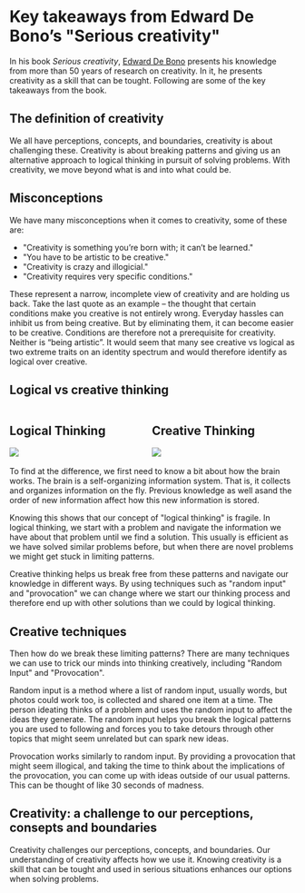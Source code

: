 # Key takeaways from Edward De Bono’s "Serious creativity"

In his book _Serious creativity_, [Edward De Bono](https://www.debono.com/) presents his knowledge from more than 50 years of research on creativity. In it, he presents creativity as a skill that can be tought. Following are some of the key takeaways from the book.

## The definition of creativity
We all have perceptions, concepts, and boundaries, creativity is about challenging these. Creativity is about breaking patterns and giving us an alternative approach to logical thinking in pursuit of solving problems. With creativity, we move beyond what is and into what could be. 

## Misconceptions
We have many misconceptions when it comes to creativity, some of these are:
- "Creativity is something you’re born with; it can’t be learned."
- "You have to be artistic to be creative."
- "Creativity is crazy and illogicial."
- "Creativity requires very specific conditions."

These represent a narrow, incomplete view of creativity and are holding us back. Take the last quote as an example – the thought that certain conditions make you creative is not entirely wrong. Everyday hassles can inhibit us from being creative. But by eliminating them, it can become easier to be creative. Conditions are therefore not a prerequisite for creativity. Neither is “being artistic”. It would seem that many see creative vs logical as two extreme traits on an identity spectrum and would therefore identify as logical over creative.


## Logical vs creative thinking

<div style="text-align:top;">
<span style="width:49%; display:inline-block;text-align:top;">
  <h2>Logical Thinking</h2>
<img style="max-width:100%;" src="https://dagfrode.no/artikler/jul/serious-creativity/logical-thinking.png"/>
</span>

<span style="width:49%; display:inline-block;text-align:top;">
  <h2>Creative Thinking</h2>
<img style="max-width:100%; " src="https://dagfrode.no/artikler/jul/serious-creativity/creative-thinking.png"/>
</span>
</div>

To find at the difference, we first need to know a bit about how the brain works. 
The brain is a self-organizing information system. That is, it collects and organizes information on the fly. Previous knowledge as well asand the order of new information affect how this new information is stored.

Knowing this shows that our concept of "logical thinking" is fragile. In logical thinking, we start with a problem and navigate the information we have about that problem until we find a solution. This usually is efficient as we have solved similar problems before, but when there are novel problems we might get stuck in limiting patterns. 

Creative thinking helps us break free from these patterns and navigate our knowledge in different ways. By using techniques such as "random input" and "provocation" we can change where we start our thinking process and therefore end up with other solutions than we could by logical thinking. 


## Creative techniques
Then how do we break these limiting patterns? There are many techniques we can use to trick our minds into thinking creatively, including "Random Input" and "Provocation".

Random input is a method where a list of random input, usually words, but photos could work too, is collected and shared one item at a time. The person ideating thinks of a problem and uses the random input to affect the ideas they generate. The random input helps you break the logical patterns you are used to following and forces you to take detours through other topics that might seem unrelated but can spark new ideas.

Provocation works similarly to random input. By providing a provocation that might seem illogical, and taking the time to think about the implications of the provocation, you can come up with ideas outside of our usual patterns. This can be thought of like 30 seconds of madness. 

## Creativity: a challenge to our perceptions, consepts and boundaries
Creativity challenges our perceptions, concepts, and boundaries. Our understanding of creativity affects how we use it. Knowing creativity is a skill that can be tought and used in serious situations enhances our options when solving problems. 




